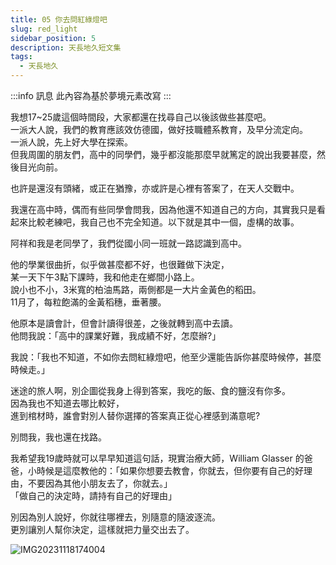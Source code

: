 ```yaml
---
title: 05 你去問紅綠燈吧
slug: red_light
sidebar_position: 5
description: 天長地久短文集
tags:
  - 天長地久
---
```


:::info 訊息
此內容為基於夢境元素改寫
:::

我想17~25歲這個時間段，大家都還在找尋自己以後該做些甚麼吧。  
一派大人說，我們的教育應該效仿德國，做好技職體系教育，及早分流定向。  
一派人說，先上好大學在探索。  
但我周圍的朋友們，高中的同學們，幾乎都沒能那麼早就篤定的說出我要甚麼，然後目光向前。

也許是還沒有頭緒，或正在猶豫，亦或許是心裡有答案了，在天人交戰中。  

我還在高中時，偶而有些同學會問我，因為他還不知道自己的方向，其實我只是看起來比較老練吧，我自己也不完全知道。以下就是其中一個，虛構的故事。


阿祥和我是老同學了，我們從國小同一班就一路認識到高中。  

他的學業很曲折，似乎做甚麼都不好，也很難做下決定，  
某一天下午3點下課時，我和他走在鄉間小路上。  
說小也不小，3米寬的柏油馬路，兩側都是一大片金黃色的稻田。  
11月了，每粒飽滿的金黃稻穗，垂著腰。  

他原本是讀會計，但會計讀得很差，之後就轉到高中去讀。  
他問我說：「高中的課業好難，我成績不好，怎麼辦?」  

我說：「我也不知道，不如你去問紅綠燈吧，他至少還能告訴你甚麼時候停，甚麼時候走。」  

迷途的旅人啊，別企圖從我身上得到答案，我吃的飯、食的鹽沒有你多。  
因為我也不知道去哪比較好，  
進到棺材時，誰會對別人替你選擇的答案真正從心裡感到滿意呢?  

別問我，我也還在找路。  

我希望我19歲時就可以早早知道這句話，現實治療大師，William Glasser 的爸爸，小時候是這麼教他的：「如果你想要去教會，你就去，但你要有自己的好理由，不要因為其他小朋友去了，你就去。」  
「做自己的決定時，請持有自己的好理由」  

別因為別人說好，你就往哪裡去，別隨意的隨波逐流。  
更別讓別人幫你決定，這樣就把力量交出去了。

![IMG20231118174004](https://e.brid.pw/i/2023/12/14/xqov1r.jpg)